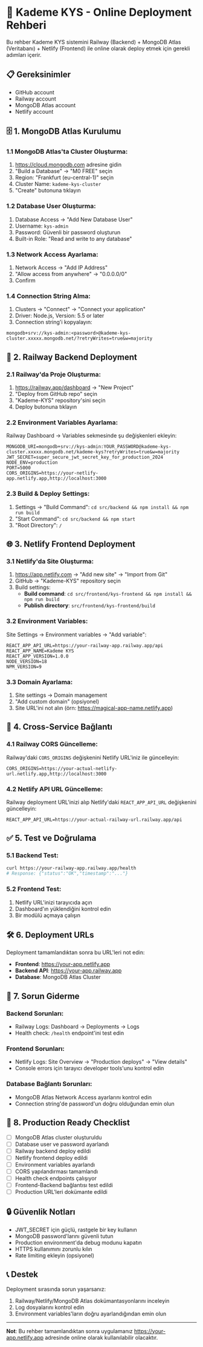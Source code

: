 # 🚀 Kademe KYS - Online Deployment Rehberi

Bu rehber Kademe KYS sistemini Railway (Backend) + MongoDB Atlas (Veritabanı) + Netlify (Frontend) ile online olarak deploy etmek için gerekli adımları içerir.

## 📋 Gereksinimler

- GitHub account
- Railway account
- MongoDB Atlas account  
- Netlify account

## 🗄️ 1. MongoDB Atlas Kurulumu

### 1.1 MongoDB Atlas'ta Cluster Oluşturma:
1. https://cloud.mongodb.com adresine gidin
2. "Build a Database" → "M0 FREE" seçin
3. Region: "Frankfurt (eu-central-1)" seçin
4. Cluster Name: `kademe-kys-cluster`
5. "Create" butonuna tıklayın

### 1.2 Database User Oluşturma:
1. Database Access → "Add New Database User"
2. Username: `kys-admin`
3. Password: Güvenli bir password oluşturun
4. Built-in Role: "Read and write to any database"

### 1.3 Network Access Ayarlama:
1. Network Access → "Add IP Address"
2. "Allow access from anywhere" → "0.0.0.0/0"
3. Confirm

### 1.4 Connection String Alma:
1. Clusters → "Connect" → "Connect your application"
2. Driver: Node.js, Version: 5.5 or later
3. Connection string'i kopyalayın:
```
mongodb+srv://kys-admin:<password>@kademe-kys-cluster.xxxxx.mongodb.net/?retryWrites=true&w=majority
```

## 🚂 2. Railway Backend Deployment

### 2.1 Railway'da Proje Oluşturma:
1. https://railway.app/dashboard → "New Project"
2. "Deploy from GitHub repo" seçin
3. "Kademe-KYS" repository'sini seçin
4. Deploy butonuna tıklayın

### 2.2 Environment Variables Ayarlama:
Railway Dashboard → Variables sekmesinde şu değişkenleri ekleyin:

```env
MONGODB_URI=mongodb+srv://kys-admin:YOUR_PASSWORD@kademe-kys-cluster.xxxxx.mongodb.net/kademe-kys?retryWrites=true&w=majority
JWT_SECRET=super_secure_jwt_secret_key_for_production_2024
NODE_ENV=production
PORT=5000
CORS_ORIGINS=https://your-netlify-app.netlify.app,http://localhost:3000
```

### 2.3 Build & Deploy Settings:
1. Settings → "Build Command": `cd src/backend && npm install && npm run build`
2. "Start Command": `cd src/backend && npm start`
3. "Root Directory": `/`

## 🌐 3. Netlify Frontend Deployment

### 3.1 Netlify'da Site Oluşturma:
1. https://app.netlify.com → "Add new site" → "Import from Git"
2. GitHub → "Kademe-KYS" repository seçin
3. Build settings:
   - **Build command**: `cd src/frontend/kys-frontend && npm install && npm run build`
   - **Publish directory**: `src/frontend/kys-frontend/build`

### 3.2 Environment Variables:
Site Settings → Environment variables → "Add variable":

```env
REACT_APP_API_URL=https://your-railway-app.railway.app/api
REACT_APP_NAME=Kademe KYS
REACT_APP_VERSION=1.0.0
NODE_VERSION=18
NPM_VERSION=9
```

### 3.3 Domain Ayarlama:
1. Site settings → Domain management
2. "Add custom domain" (opsiyonel)
3. Site URL'ini not alın (örn: https://magical-app-name.netlify.app)

## 🔗 4. Cross-Service Bağlantı

### 4.1 Railway CORS Güncelleme:
Railway'daki `CORS_ORIGINS` değişkenini Netlify URL'iniz ile güncelleyin:
```
CORS_ORIGINS=https://your-actual-netlify-url.netlify.app,http://localhost:3000
```

### 4.2 Netlify API URL Güncelleme:
Railway deployment URL'inizi alıp Netlify'daki `REACT_APP_API_URL` değişkenini güncelleyin:
```
REACT_APP_API_URL=https://your-actual-railway-url.railway.app/api
```

## ✅ 5. Test ve Doğrulama

### 5.1 Backend Test:
```bash
curl https://your-railway-app.railway.app/health
# Response: {"status":"OK","timestamp":"..."}
```

### 5.2 Frontend Test:
1. Netlify URL'inizi tarayıcıda açın
2. Dashboard'ın yüklendiğini kontrol edin
3. Bir modülü açmaya çalışın

## 🛠️ 6. Deployment URLs

Deployment tamamlandıktan sonra bu URL'leri not edin:

- **Frontend**: https://your-app.netlify.app
- **Backend API**: https://your-app.railway.app  
- **Database**: MongoDB Atlas Cluster

## 🔧 7. Sorun Giderme

### Backend Sorunları:
- Railway Logs: Dashboard → Deployments → Logs
- Health check: `/health` endpoint'ini test edin

### Frontend Sorunları:
- Netlify Logs: Site Overview → "Production deploys" → "View details"
- Console errors için tarayıcı developer tools'unu kontrol edin

### Database Bağlantı Sorunları:
- MongoDB Atlas Network Access ayarlarını kontrol edin
- Connection string'de password'un doğru olduğundan emin olun

## 🎯 8. Production Ready Checklist

- [ ] MongoDB Atlas cluster oluşturuldu
- [ ] Database user ve password ayarlandı
- [ ] Railway backend deploy edildi
- [ ] Netlify frontend deploy edildi
- [ ] Environment variables ayarlandı
- [ ] CORS yapılandırması tamamlandı
- [ ] Health check endpoints çalışıyor
- [ ] Frontend-Backend bağlantısı test edildi
- [ ] Production URL'leri dokümante edildi

## 🔒 Güvenlik Notları

- JWT_SECRET için güçlü, rastgele bir key kullanın
- MongoDB password'larını güvenli tutun
- Production environment'da debug modunu kapatın
- HTTPS kullanımını zorunlu kılın
- Rate limiting ekleyin (opsiyonel)

## 📞 Destek

Deployment sırasında sorun yaşarsanız:
1. Railway/Netlify/MongoDB Atlas dokümantasyonlarını inceleyin
2. Log dosyalarını kontrol edin  
3. Environment variables'ların doğru ayarlandığından emin olun

---

**Not**: Bu rehber tamamlandıktan sonra uygulamanız https://your-app.netlify.app adresinde online olarak kullanılabilir olacaktır. 